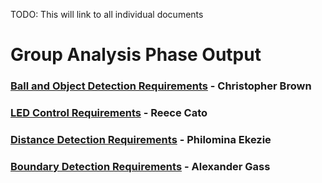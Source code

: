 TODO: This will link to all individual documents
# Group Analysis Phase Output
### [Ball and Object Detection Requirements](https://github.com/CSC-480-F2023/group-project-freenove-robot-team-1/blob/Chris's-Contribution/Docs/Analysis/Outputs/BallAndObjectDetectionRequirements.md) - Christopher Brown
### [LED Control Requirements](https://pixelsfighting.com/) - Reece Cato
### [Distance Detection Requirements](https://youtu.be/dQw4w9WgXcQ?si=ctPk6aUxeRr42hrE) - Philomina Ekezie
### [Boundary Detection Requirements](https://minecraft.fandom.com/wiki/World_border?so=search) - Alexander Gass